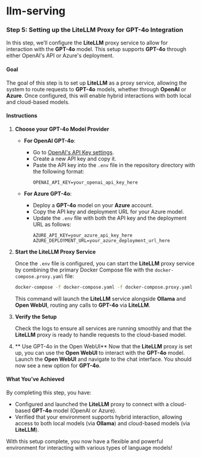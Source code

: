 # llm-serving

### Step 5: Setting up the LiteLLM Proxy for GPT-4o Integration

In this step, we’ll configure the **LiteLLM** proxy service to allow for interaction with the **GPT-4o** model. This setup supports **GPT-4o** through either OpenAI's API or Azure's deployment.

#### Goal

The goal of this step is to set up **LiteLLM** as a proxy service, allowing the system to route requests to **GPT-4o** models, whether through **OpenAI** or **Azure**. Once configured, this will enable hybrid interactions with both local and cloud-based models.

#### Instructions

1. **Choose your GPT-4o Model Provider**
   
   - **For OpenAI GPT-4o**: 
     - Go to [OpenAI's API Key settings](https://platform.openai.com/settings/organization/api-keys).
     - Create a new API key and copy it.
     - Paste the API key into the `.env` file in the repository directory with the following format:
       ```
       OPENAI_API_KEY=your_openai_api_key_here
       ```

   - **For Azure GPT-4o**:
     - Deploy a **GPT-4o** model on your **Azure** account.
     - Copy the API key and deployment URL for your Azure model.
     - Update the `.env` file with both the API key and the deployment URL as follows:
       ```
       AZURE_API_KEY=your_azure_api_key_here
       AZURE_DEPLOYMENT_URL=your_azure_deployment_url_here
       ```

2. **Start the LiteLLM Proxy Service**

   Once the `.env` file is configured, you can start the **LiteLLM** proxy service by combining the primary Docker Compose file with the `docker-compose.proxy.yaml` file:

   ```bash
   docker-compose -f docker-compose.yaml -f docker-compose.proxy.yaml up
   ```

   This command will launch the **LiteLLM** service alongside **Ollama** and **Open WebUI**, routing any calls to **GPT-4o** via **LiteLLM**.

3. **Verify the Setup**

   Check the logs to ensure all services are running smoothly and that the **LiteLLM** proxy is ready to handle requests to the cloud-based model.

4. ** Use GPT-4o in the Open WebUI**
   Now that the **LiteLLM** proxy is set up, you can use the **Open WebUI** to interact with the **GPT-4o** model. Launch the **Open WebUI** and navigate to the chat interface. You should now see a new option for **GPT-4o**.

#### What You’ve Achieved

By completing this step, you have:
- Configured and launched the **LiteLLM** proxy to connect with a cloud-based **GPT-4o** model (OpenAI or Azure).
- Verified that your environment supports hybrid interaction, allowing access to both local models (via **Ollama**) and cloud-based models (via **LiteLLM**).
  
With this setup complete, you now have a flexible and powerful environment for interacting with various types of language models!
